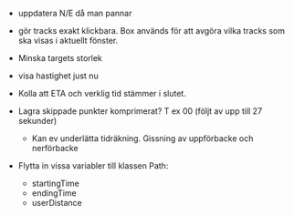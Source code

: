 * uppdatera N/E då man pannar
* gör tracks exakt klickbara. Box används för att avgöra vilka tracks som ska visas i aktuellt fönster.
* Minska targets storlek
* visa hastighet just nu
* Kolla att ETA och verklig tid stämmer i slutet.

* Lagra skippade punkter komprimerat? T ex 00 (följt av upp till 27 sekunder)
	* Kan ev underlätta tidräkning. Gissning av uppförbacke och nerförbacke

* Flytta in vissa variabler till klassen Path:
	* startingTime
	* endingTime
	* userDistance
